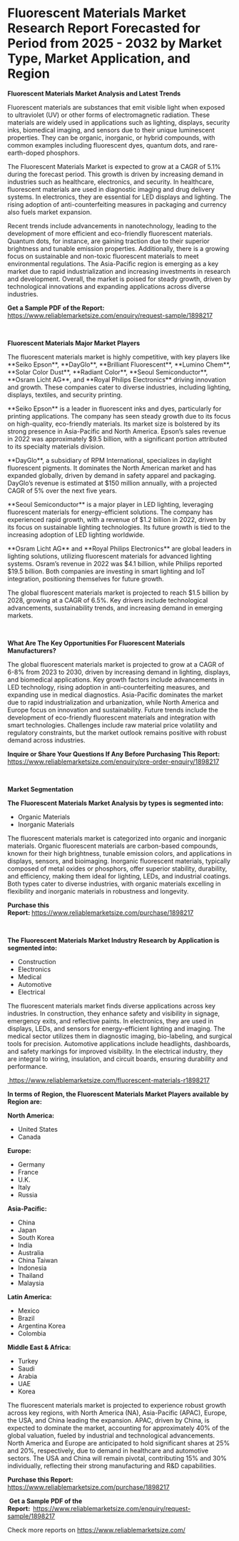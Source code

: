 <p><h1>Fluorescent Materials Market Research Report Forecasted for Period from 2025 -  2032 by Market Type, Market Application, and Region</h1></p><p><strong>Fluorescent Materials Market Analysis and Latest Trends</strong></p>
<p><p>Fluorescent materials are substances that emit visible light when exposed to ultraviolet (UV) or other forms of electromagnetic radiation. These materials are widely used in applications such as lighting, displays, security inks, biomedical imaging, and sensors due to their unique luminescent properties. They can be organic, inorganic, or hybrid compounds, with common examples including fluorescent dyes, quantum dots, and rare-earth-doped phosphors.</p><p>The Fluorescent Materials Market is expected to grow at a CAGR of 5.1% during the forecast period. This growth is driven by increasing demand in industries such as healthcare, electronics, and security. In healthcare, fluorescent materials are used in diagnostic imaging and drug delivery systems. In electronics, they are essential for LED displays and lighting. The rising adoption of anti-counterfeiting measures in packaging and currency also fuels market expansion.</p><p>Recent trends include advancements in nanotechnology, leading to the development of more efficient and eco-friendly fluorescent materials. Quantum dots, for instance, are gaining traction due to their superior brightness and tunable emission properties. Additionally, there is a growing focus on sustainable and non-toxic fluorescent materials to meet environmental regulations. The Asia-Pacific region is emerging as a key market due to rapid industrialization and increasing investments in research and development. Overall, the market is poised for steady growth, driven by technological innovations and expanding applications across diverse industries.</p></p>
<p><strong>Get a Sample PDF of the Report:&nbsp;</strong> <a href="https://www.reliablemarketsize.com/enquiry/request-sample/1898217?utm_campaign=2111&utm_medium=2&utm_source=Github&utm_content=ia&utm_term=24012025&utm_id=fluorescent-materials">https://www.reliablemarketsize.com/enquiry/request-sample/1898217</a></p>
<p>&nbsp;</p>
<p><strong>Fluorescent Materials Major Market Players</strong></p>
<p><p>The fluorescent materials market is highly competitive, with key players like **Seiko Epson**, **DayGlo**, **Brilliant Fluorescent**, **Lumino Chem**, **Solar Color Dust**, **Radiant Color**, **Seoul Semiconductor**, **Osram Licht AG**, and **Royal Philips Electronics** driving innovation and growth. These companies cater to diverse industries, including lighting, displays, textiles, and security printing.</p><p>**Seiko Epson** is a leader in fluorescent inks and dyes, particularly for printing applications. The company has seen steady growth due to its focus on high-quality, eco-friendly materials. Its market size is bolstered by its strong presence in Asia-Pacific and North America. Epson’s sales revenue in 2022 was approximately $9.5 billion, with a significant portion attributed to its specialty materials division.</p><p>**DayGlo**, a subsidiary of RPM International, specializes in daylight fluorescent pigments. It dominates the North American market and has expanded globally, driven by demand in safety apparel and packaging. DayGlo’s revenue is estimated at $150 million annually, with a projected CAGR of 5% over the next five years.</p><p>**Seoul Semiconductor** is a major player in LED lighting, leveraging fluorescent materials for energy-efficient solutions. The company has experienced rapid growth, with a revenue of $1.2 billion in 2022, driven by its focus on sustainable lighting technologies. Its future growth is tied to the increasing adoption of LED lighting worldwide.</p><p>**Osram Licht AG** and **Royal Philips Electronics** are global leaders in lighting solutions, utilizing fluorescent materials for advanced lighting systems. Osram’s revenue in 2022 was $4.1 billion, while Philips reported $19.5 billion. Both companies are investing in smart lighting and IoT integration, positioning themselves for future growth.</p><p>The global fluorescent materials market is projected to reach $1.5 billion by 2028, growing at a CAGR of 6.5%. Key drivers include technological advancements, sustainability trends, and increasing demand in emerging markets.</p></p>
<p>&nbsp;</p>
<p><strong>What Are The Key Opportunities For Fluorescent Materials Manufacturers?</strong></p>
<p><p>The global fluorescent materials market is projected to grow at a CAGR of 6-8% from 2023 to 2030, driven by increasing demand in lighting, displays, and biomedical applications. Key growth factors include advancements in LED technology, rising adoption in anti-counterfeiting measures, and expanding use in medical diagnostics. Asia-Pacific dominates the market due to rapid industrialization and urbanization, while North America and Europe focus on innovation and sustainability. Future trends include the development of eco-friendly fluorescent materials and integration with smart technologies. Challenges include raw material price volatility and regulatory constraints, but the market outlook remains positive with robust demand across industries.</p></p>
<p><strong>Inquire or Share Your Questions If Any Before Purchasing This Report:</strong> <a href="https://www.reliablemarketsize.com/enquiry/pre-order-enquiry/1898217?utm_campaign=2111&utm_medium=2&utm_source=Github&utm_content=ia&utm_term=24012025&utm_id=fluorescent-materials">https://www.reliablemarketsize.com/enquiry/pre-order-enquiry/1898217</a></p>
<p>&nbsp;</p>
<p><strong>Market Segmentation</strong></p>
<p><strong>The Fluorescent Materials Market Analysis by types is segmented into:</strong></p>
<p><ul><li>Organic Materials</li><li>Inorganic Materials</li></ul></p>
<p><p>The fluorescent materials market is categorized into organic and inorganic materials. Organic fluorescent materials are carbon-based compounds, known for their high brightness, tunable emission colors, and applications in displays, sensors, and bioimaging. Inorganic fluorescent materials, typically composed of metal oxides or phosphors, offer superior stability, durability, and efficiency, making them ideal for lighting, LEDs, and industrial coatings. Both types cater to diverse industries, with organic materials excelling in flexibility and inorganic materials in robustness and longevity.</p></p>
<p><strong>Purchase this Report:&nbsp;</strong><a href="https://www.reliablemarketsize.com/purchase/1898217?utm_campaign=2111&utm_medium=2&utm_source=Github&utm_content=ia&utm_term=24012025&utm_id=fluorescent-materials">https://www.reliablemarketsize.com/purchase/1898217</a></p>
<p>&nbsp;</p>
<p><strong>The Fluorescent Materials Market Industry Research by Application is segmented into:</strong></p>
<p><ul><li>Construction</li><li>Electronics</li><li>Medical</li><li>Automotive</li><li>Electrical</li></ul></p>
<p><p>The fluorescent materials market finds diverse applications across key industries. In construction, they enhance safety and visibility in signage, emergency exits, and reflective paints. In electronics, they are used in displays, LEDs, and sensors for energy-efficient lighting and imaging. The medical sector utilizes them in diagnostic imaging, bio-labeling, and surgical tools for precision. Automotive applications include headlights, dashboards, and safety markings for improved visibility. In the electrical industry, they are integral to wiring, insulation, and circuit boards, ensuring durability and performance.</p></p>
<p><a href="https://www.reliablemarketsize.com/fluorescent-materials-r1898217?utm_campaign=2111&utm_medium=2&utm_source=Github&utm_content=ia&utm_term=24012025&utm_id=fluorescent-materials">&nbsp;https://www.reliablemarketsize.com/fluorescent-materials-r1898217</a></p>
<p><strong>In terms of Region, the Fluorescent Materials Market Players available by Region are:</strong></p>
<p>
    <p> <strong> North America: </strong>
        <ul>
            <li>United States</li>
            <li>Canada</li>
        </ul>
        </p> 
    <p> <strong> Europe: </strong>
        <ul>
            <li>Germany</li>
            <li>France</li>
            <li>U.K.</li>
            <li>Italy</li>
            <li>Russia</li>
        </ul>
        </p> 
    <p> <strong> Asia-Pacific: </strong>
        <ul>
            <li>China</li>
            <li>Japan</li>
            <li>South Korea</li>
            <li>India</li>
            <li>Australia</li>
            <li>China Taiwan</li>
            <li>Indonesia</li>
            <li>Thailand</li>
            <li>Malaysia</li>
        </ul>
        </p> 
    <p> <strong> Latin America: </strong>
        <ul>
            <li>Mexico</li>
            <li>Brazil</li>
            <li>Argentina Korea</li>
            <li>Colombia</li>
        </ul>
        </p> 
    <p> <strong> Middle East & Africa: </strong>
        <ul>
            <li>Turkey</li>
            <li>Saudi</li>
            <li>Arabia</li>
            <li>UAE</li>
            <li>Korea</li>
        </ul>
    </p>
    </p>
<p><p>The fluorescent materials market is projected to experience robust growth across key regions, with North America (NA), Asia-Pacific (APAC), Europe, the USA, and China leading the expansion. APAC, driven by China, is expected to dominate the market, accounting for approximately 40% of the global valuation, fueled by industrial and technological advancements. North America and Europe are anticipated to hold significant shares at 25% and 20%, respectively, due to demand in healthcare and automotive sectors. The USA and China will remain pivotal, contributing 15% and 30% individually, reflecting their strong manufacturing and R&D capabilities.</p></p>
<p><strong>Purchase this Report: </strong><a href="https://www.reliablemarketsize.com/purchase/1898217?utm_campaign=2111&utm_medium=2&utm_source=Github&utm_content=ia&utm_term=24012025&utm_id=fluorescent-materials">https://www.reliablemarketsize.com/purchase/1898217</a></p>
<p>&nbsp;<strong>Get a Sample PDF of the Report:&nbsp;&nbsp;</strong><a href="https://www.reliablemarketsize.com/enquiry/request-sample/1898217?utm_campaign=2111&utm_medium=2&utm_source=Github&utm_content=ia&utm_term=24012025&utm_id=fluorescent-materials">https://www.reliablemarketsize.com/enquiry/request-sample/1898217</a></p>
<p><strong></strong></p>
<p>Check more reports on <a href="https://www.reliablemarketsize.com/?utm_campaign=2111&utm_medium=2&utm_source=Github&utm_content=ia&utm_term=24012025&utm_id=fluorescent-materials">https://www.reliablemarketsize.com/</a></p>